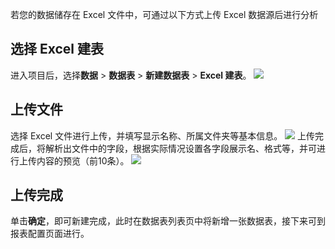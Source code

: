 若您的数据储存在 Excel 文件中，可通过以下方式上传 Excel 数据源后进行分析

## 选择 Excel 建表
进入项目后，选择**数据** > **数据表** > **新建数据表** > **Excel 建表**。
![](https://qcloudimg.tencent-cloud.cn/raw/7de1bfb36e2ccf8e093995c570501eac.png)

## 上传文件
选择 Excel 文件进行上传，并填写显示名称、所属文件夹等基本信息。
![](https://qcloudimg.tencent-cloud.cn/raw/f2963d52ec93294432c5ea95f3d8eb0c.png)
上传完成后，将解析出文件中的字段，根据实际情况设置各字段展示名、格式等，并可进行上传内容的预览（前10条）。
![](https://qcloudimg.tencent-cloud.cn/raw/35fba521d02fb220e4cb69a2483a182a.png)

## 上传完成
单击**确定**，即可新建完成，此时在数据表列表页中将新增一张数据表，接下来可到报表配置页面进行。
